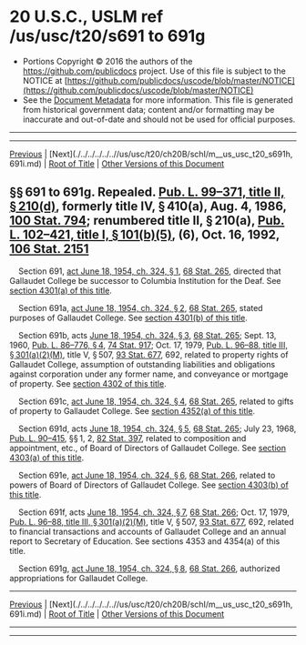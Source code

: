 ---
---

# 20 U.S.C., USLM ref /us/usc/t20/s691 to 691g

* Portions Copyright © 2016 the authors of the https://github.com/publicdocs project.
  Use of this file is subject to the NOTICE at [https://github.com/publicdocs/uscode/blob/master/NOTICE](https://github.com/publicdocs/uscode/blob/master/NOTICE)
* See the [Document Metadata](././../../../../..//README.md) for more information.
  This file is generated from historical government data; content and/or formatting may be inaccurate and out-of-date and should not be used for official purposes.

----------
----------

[Previous](./../../../../..//us/usc/t20/ch20B/schI/m__us_usc_t20_ch20B_schI.md) | [Next](./../../../../..//us/usc/t20/ch20B/schI/m__us_usc_t20_s691h, 691i.md) | [Root of Title](./../../../../../) | [Other Versions of this Document](https://publicdocs.github.io/go/links?ns=uslm&ref=%2Fus%2Fusc%2Ft20%2Fs691+to+691g)

## §§ 691 to 691g. Repealed. [Pub. L. 99–371, title II, § 210(d)][/us/pl/99/371/s210/d], formerly title IV, § 410(a), Aug. 4, 1986, [100 Stat. 794][/us/stat/100/794]; renumbered title II, § 210(a), [Pub. L. 102–421, title I, § 101(b)(5)][/us/pl/102/421/s101/b/5], (6), Oct. 16, 1992, [106 Stat. 2151][/us/stat/106/2151]

    Section 691, [act June 18, 1954, ch. 324, § 1][/us/act/1954-06-18/ch324/s1], [68 Stat. 265][/us/stat/68/265], directed that Gallaudet College be successor to Columbia Institution for the Deaf. See [section 4301(a) of this title][/us/usc/t20/s4301/a].

    Section 691a, [act June 18, 1954, ch. 324, § 2][/us/act/1954-06-18/ch324/s2], [68 Stat. 265][/us/stat/68/265], stated purposes of Gallaudet College. See [section 4301(b) of this title][/us/usc/t20/s4301/b].

    Section 691b, acts [June 18, 1954, ch. 324, § 3][/us/act/1954-06-18/ch324/s3], [68 Stat. 265][/us/stat/68/265]; Sept. 13, 1960, [Pub. L. 86–776, § 4][/us/pl/86/776/s4], [74 Stat. 917][/us/stat/74/917]; Oct. 17, 1979, [Pub. L. 96–88, title III, § 301(a)(2)(M)][/us/pl/96/88/s301/a/2/M], title V, § 507, [93 Stat. 677][/us/stat/93/677], 692, related to property rights of Gallaudet College, assumption of outstanding liabilities and obligations against corporation under any former name, and conveyance or mortgage of property. See [section 4302 of this title][/us/usc/t20/s4302].

    Section 691c, [act June 18, 1954, ch. 324, § 4][/us/act/1954-06-18/ch324/s4], [68 Stat. 265][/us/stat/68/265], related to gifts of property to Gallaudet College. See [section 4352(a) of this title][/us/usc/t20/s4352/a].

    Section 691d, acts [June 18, 1954, ch. 324, § 5][/us/act/1954-06-18/ch324/s5], [68 Stat. 265][/us/stat/68/265]; July 23, 1968, [Pub. L. 90–415][/us/pl/90/415], §§ 1, 2, [82 Stat. 397][/us/stat/82/397], related to composition and appointment, etc., of Board of Directors of Gallaudet College. See [section 4303(a) of this title][/us/usc/t20/s4303/a].

    Section 691e, [act June 18, 1954, ch. 324, § 6][/us/act/1954-06-18/ch324/s6], [68 Stat. 266][/us/stat/68/266], related to powers of Board of Directors of Gallaudet College. See [section 4303(b) of this title][/us/usc/t20/s4303/b].

    Section 691f, acts [June 18, 1954, ch. 324, § 7][/us/act/1954-06-18/ch324/s7], [68 Stat. 266][/us/stat/68/266]; Oct. 17, 1979, [Pub. L. 96–88, title III, § 301(a)(2)(M)][/us/pl/96/88/s301/a/2/M], title V, § 507, [93 Stat. 677][/us/stat/93/677], 692, related to financial transactions and accounts of Gallaudet College and an annual report to Secretary of Education. See sections 4353 and 4354(a) of this title.

    Section 691g, [act June 18, 1954, ch. 324, § 8][/us/act/1954-06-18/ch324/s8], [68 Stat. 266][/us/stat/68/266], authorized appropriations for Gallaudet College.

----------

[Previous](./../../../../..//us/usc/t20/ch20B/schI/m__us_usc_t20_ch20B_schI.md) | [Next](./../../../../..//us/usc/t20/ch20B/schI/m__us_usc_t20_s691h, 691i.md) | [Root of Title](./../../../../../) | [Other Versions of this Document](https://publicdocs.github.io/go/links?ns=uslm&ref=%2Fus%2Fusc%2Ft20%2Fs691+to+691g)

----------
----------

[/us/pl/99/371/s210/d]: https://publicdocs.github.io/go/links?ns=uslm&ref=%2Fus%2Fpl%2F99%2F371%2Fs210%2Fd
[/us/stat/100/794]: https://publicdocs.github.io/go/links?ns=uslm&ref=%2Fus%2Fstat%2F100%2F794
[/us/pl/102/421/s101/b/5]: https://publicdocs.github.io/go/links?ns=uslm&ref=%2Fus%2Fpl%2F102%2F421%2Fs101%2Fb%2F5
[/us/stat/106/2151]: https://publicdocs.github.io/go/links?ns=uslm&ref=%2Fus%2Fstat%2F106%2F2151
[/us/act/1954-06-18/ch324/s1]: https://publicdocs.github.io/go/links?ns=uslm&ref=%2Fus%2Fact%2F1954-06-18%2Fch324%2Fs1
[/us/stat/68/265]: https://publicdocs.github.io/go/links?ns=uslm&ref=%2Fus%2Fstat%2F68%2F265
[/us/usc/t20/s4301/a]: https://publicdocs.github.io/go/links?ns=uslm&ref=%2Fus%2Fusc%2Ft20%2Fs4301%2Fa
[/us/act/1954-06-18/ch324/s2]: https://publicdocs.github.io/go/links?ns=uslm&ref=%2Fus%2Fact%2F1954-06-18%2Fch324%2Fs2
[/us/stat/68/265]: https://publicdocs.github.io/go/links?ns=uslm&ref=%2Fus%2Fstat%2F68%2F265
[/us/usc/t20/s4301/b]: https://publicdocs.github.io/go/links?ns=uslm&ref=%2Fus%2Fusc%2Ft20%2Fs4301%2Fb
[/us/act/1954-06-18/ch324/s3]: https://publicdocs.github.io/go/links?ns=uslm&ref=%2Fus%2Fact%2F1954-06-18%2Fch324%2Fs3
[/us/stat/68/265]: https://publicdocs.github.io/go/links?ns=uslm&ref=%2Fus%2Fstat%2F68%2F265
[/us/pl/86/776/s4]: https://publicdocs.github.io/go/links?ns=uslm&ref=%2Fus%2Fpl%2F86%2F776%2Fs4
[/us/stat/74/917]: https://publicdocs.github.io/go/links?ns=uslm&ref=%2Fus%2Fstat%2F74%2F917
[/us/pl/96/88/s301/a/2/M]: https://publicdocs.github.io/go/links?ns=uslm&ref=%2Fus%2Fpl%2F96%2F88%2Fs301%2Fa%2F2%2FM
[/us/stat/93/677]: https://publicdocs.github.io/go/links?ns=uslm&ref=%2Fus%2Fstat%2F93%2F677
[/us/usc/t20/s4302]: https://publicdocs.github.io/go/links?ns=uslm&ref=%2Fus%2Fusc%2Ft20%2Fs4302
[/us/act/1954-06-18/ch324/s4]: https://publicdocs.github.io/go/links?ns=uslm&ref=%2Fus%2Fact%2F1954-06-18%2Fch324%2Fs4
[/us/stat/68/265]: https://publicdocs.github.io/go/links?ns=uslm&ref=%2Fus%2Fstat%2F68%2F265
[/us/usc/t20/s4352/a]: https://publicdocs.github.io/go/links?ns=uslm&ref=%2Fus%2Fusc%2Ft20%2Fs4352%2Fa
[/us/act/1954-06-18/ch324/s5]: https://publicdocs.github.io/go/links?ns=uslm&ref=%2Fus%2Fact%2F1954-06-18%2Fch324%2Fs5
[/us/stat/68/265]: https://publicdocs.github.io/go/links?ns=uslm&ref=%2Fus%2Fstat%2F68%2F265
[/us/pl/90/415]: https://publicdocs.github.io/go/links?ns=uslm&ref=%2Fus%2Fpl%2F90%2F415
[/us/stat/82/397]: https://publicdocs.github.io/go/links?ns=uslm&ref=%2Fus%2Fstat%2F82%2F397
[/us/usc/t20/s4303/a]: https://publicdocs.github.io/go/links?ns=uslm&ref=%2Fus%2Fusc%2Ft20%2Fs4303%2Fa
[/us/act/1954-06-18/ch324/s6]: https://publicdocs.github.io/go/links?ns=uslm&ref=%2Fus%2Fact%2F1954-06-18%2Fch324%2Fs6
[/us/stat/68/266]: https://publicdocs.github.io/go/links?ns=uslm&ref=%2Fus%2Fstat%2F68%2F266
[/us/usc/t20/s4303/b]: https://publicdocs.github.io/go/links?ns=uslm&ref=%2Fus%2Fusc%2Ft20%2Fs4303%2Fb
[/us/act/1954-06-18/ch324/s7]: https://publicdocs.github.io/go/links?ns=uslm&ref=%2Fus%2Fact%2F1954-06-18%2Fch324%2Fs7
[/us/stat/68/266]: https://publicdocs.github.io/go/links?ns=uslm&ref=%2Fus%2Fstat%2F68%2F266
[/us/pl/96/88/s301/a/2/M]: https://publicdocs.github.io/go/links?ns=uslm&ref=%2Fus%2Fpl%2F96%2F88%2Fs301%2Fa%2F2%2FM
[/us/stat/93/677]: https://publicdocs.github.io/go/links?ns=uslm&ref=%2Fus%2Fstat%2F93%2F677
[/us/act/1954-06-18/ch324/s8]: https://publicdocs.github.io/go/links?ns=uslm&ref=%2Fus%2Fact%2F1954-06-18%2Fch324%2Fs8
[/us/stat/68/266]: https://publicdocs.github.io/go/links?ns=uslm&ref=%2Fus%2Fstat%2F68%2F266


